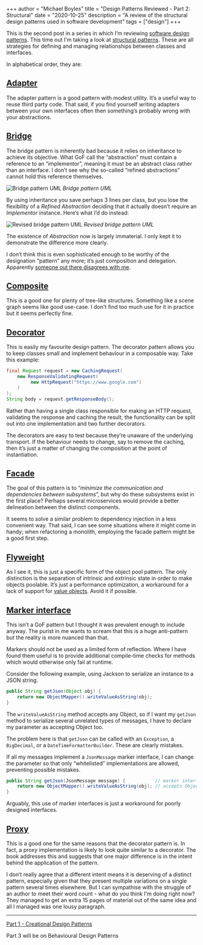 +++
author = "Michael Boyles"
title = "Design Patterns Reviewed - Part 2: Structural"
date = "2020-10-25"
description = "A review of the structural design patterns used in software development"
tags = ["design"]
+++

This is the second post in a series in which I’m reviewing [software design patterns](https://en.wikipedia.org/wiki/Software_design_pattern). This time out I'm taking a look at [structural patterns](https://en.wikipedia.org/wiki/Structural_pattern). These are all strategies for defining and managing relationships between classes and interfaces.

<!--more-->

In alphabetical order, they are:

## [Adapter](https://en.wikipedia.org/wiki/Adapter_pattern)

The adapter pattern is a good pattern with modest utility. It’s a useful way to reuse third party code. That said, if you find yourself writing adapters between your own interfaces often then something’s probably wrong with your abstractions.

## [Bridge](https://en.wikipedia.org/wiki/Bridge_pattern)

The bridge pattern is inherently bad because it relies on inheritance to achieve its objective. What GoF call the “abstraction” must contain a reference to an “implementor”, meaning it must be an abstract class rather than an interface. I don’t see why the so-called “refined abstractions” cannot hold this reference themselves.

![Bridge pattern UML](/images/posts/structural-design-patterns/bridge-pattern-uml.png)
*Bridge pattern UML*

By using inheritance you save perhaps 3 lines per class, but you lose the flexibility of a *Refined Abstraction* deciding that it actually doesn’t require an *Implementor* instance. Here’s what I’d do instead:

![Revised bridge pattern UML](/images/posts/structural-design-patterns/revised-bridge-pattern-uml.png)
*Revised bridge pattern UML*

The existence of *Abstraction* now is largely immaterial. I only kept it to demonstrate the difference more clearly.

I don’t think this is even sophisticated enough to be worthy of the designation “pattern” any more; it’s just composition and delegation. Apparently [someone out there disagrees with me](https://en.wikipedia.org/wiki/Delegation_pattern).

## [Composite](https://en.wikipedia.org/wiki/Composite_pattern)

This is a good one for plenty of tree-like structures. Something like a scene graph seems like good use-case. I don't find too much use for it in practice but it seems perfectly fine.

## [Decorator](https://en.wikipedia.org/wiki/Decorator_pattern)

This is easily my favourite design pattern. The decorator pattern allows you to keep classes small and implement behaviour in a composable way. Take this example:

```java
final Request request = new CachingRequest(
    new ResponseValidatingRequest(
         new HttpRequest("https://www.google.com")
    )
);
String body = request.getResponseBody();
```

Rather than having a single class responsible for making an HTTP request, validating the response and caching the result, the functionality can be split out into one implementation and two further decorators.

The decorators are easy to test because they’re unaware of the underlying transport. If the behaviour needs to change, say to remove the caching, then it’s just a matter of changing the composition at the point of instantiation.

## [Facade](https://en.wikipedia.org/wiki/Facade_pattern)

The goal of this pattern is to “*minimize the communication and dependencies between subsystems*”, but why do these subsystems exist in the first place? Perhaps several microservices would provide a better delineation between the distinct components.

It seems to solve a similar problem to dependency injection in a less convenient way. That said, I can see some situations where it might come in handy; when refactoring a monolith, employing the facade pattern might be a good first step.

## [Flyweight](https://en.wikipedia.org/wiki/Flyweight_pattern)

As I see it, this is just a specific form of the object pool pattern. The only distinction is the separation of intrinsic and extrinsic state in order to make objects poolable. It’s just a performance optimization, a workaround for a lack of support for [value objects](https://openjdk.java.net/jeps/169). Avoid it if possible.

## [Marker interface](https://en.wikipedia.org/wiki/Marker_interface_pattern)

This isn’t a GoF pattern but I thought it was prevalent enough to include anyway. The purist in me wants to scream that this is a huge anti-pattern but the reality is more nuanced than that.

Markers should not be used as a limited form of reflection. Where I have found them useful is to provide additional compile-time checks for methods which would otherwise only fail at runtime.  

Consider the following example, using Jackson to serialize an instance to a JSON string.

```java
public String getJson(Object obj) {
    return new ObjectMapper().writeValueAsString(obj);
}
```

The `writeValueAsString` method accepts any Object, so if I want my `getJson` method to serialize several unrelated types of messages, I have to declare my parameter as accepting Object too.

The problem here is that `getJson` can be called with an `Exception`, a `BigDecimal`, or a `DateTimeFormatterBuilder`. These are clearly mistakes.

If all my messages implement a `JsonMessage` marker interface, I can change the parameter so that only “whitelisted” implementations are allowed, preventing possible mistakes.

```java
public String getJson(JsonMessage message) {           // marker interface
    return new ObjectMapper().writeValueAsString(obj); // accepts Object
}
```

Arguably, this use of marker interfaces is just a workaround for poorly designed interfaces.

## [Proxy](https://en.wikipedia.org/wiki/Proxy_pattern)

This is a good one for the same reasons that the decorator pattern is. In fact, a proxy implementation is likely to look quite similar to a decorator. The book addresses this and suggests that one major difference is in the intent behind the application of the pattern.

I don’t really agree that a different intent means it is deserving of a distinct pattern, especially given that they present multiple variations on a single pattern several times elsewhere. But I can sympathise with the struggle of an author to meet their word count - what do you think I'm doing right now? They managed to get an extra 15 pages of material out of the same idea and all I managed was one lousy paragraph.

---

[Part 1 - Creational Design Patterns](/post/creational-design-patterns/)

Part 3 will be on Behavioural Design Patterns
